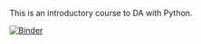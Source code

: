 This is an introductory course to DA with Python.

[![Binder](https://mybinder.org/badge_logo.svg)](https://mybinder.org/v2/gh/PhysTony/7S7fghsdA3_ADDCP.git/master)
